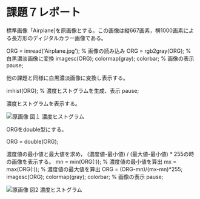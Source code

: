 # 課題７レポート

標準画像「Airplane]を原画像とする。この画像は縦667画素，横1000画素による長方形のディジタルカラー画像である。

ORG = imread('Airplane.jpg'); % 画像の読み込み
ORG = rgb2gray(ORG); % 白黒濃淡画像に変換
imagesc(ORG); colormap(gray); colorbar; % 画像の表示
pause;

他の課題と同様に白黒濃淡画像に変換し表示する。

imhist(ORG); % 濃度ヒストグラムを生成、表示
pause;

濃度ヒストグラムを表示する。

![原画像](https://github.com/TakedaRyota/Image-Processing-engineering-2019/blob/master/image/kadai7_1.png)
図１ 濃度ヒストグラム

ORGをdouble型にする。

ORG = double(ORG);

濃度値の最小値と最大値を求め，
(濃度値-最小値) / (最大値-最小値) * 255の時の画像を表示する。
mn = min(ORG(:)); % 濃度値の最小値を算出
mx = max(ORG(:)); % 濃度値の最大値を算出
ORG = (ORG-mn)/(mx-mn)*255;
imagesc(ORG); colormap(gray); colorbar; % 画像の表示
pause;

![原画像](https://github.com/TakedaRyota/Image-Processing-engineering-2019/blob/master/image/kadai7_2.png)
図2 濃度ヒストグラム
